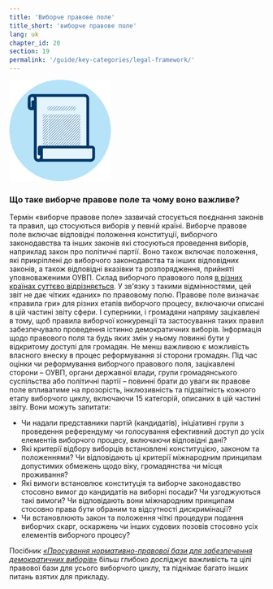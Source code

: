 ```yaml
---
title: 'Виборче правове поле'
title_short: 'виборче правове поле'
lang: uk
chapter_id: 20
section: 19
permalink: '/guide/key-categories/legal-framework/'
---
```


![виборче правове поле](/assets/images/inventory/categories/legal-framework.png)

### Що таке виборче правове поле та чому воно важливе?

Термін «виборче правове поле» зазвичай стосується поєднання законів та правил, що стосуються виборів у певній країні. Виборче правове поле включає відповідні положення конституції, виборчого законодавства та інших законів які стосуються проведення виборів, наприклад закон про політичні партії. Воно також включає положення, які прикріплені до виборчого законодавства та інших відповідних законів, а також відповідні вказівки та розпорядження, прийняті уповноваженими ОУВП. Склад виборчого правового поля [в різних країнах суттєво відрізняється](http://aceproject.org/epic-en/CDMap?question=LF001&f=g). У зв'язку з такими відмінностями, цей звіт не дає чітких «даних» по правовому полю. Правове поле визначає «правила гри» для різних етапів виборчого процесу, включаючи описані в цій частині звіту сфери. І суперники, і громадяни напряму зацікавлені в тому, щоб правила виборчої конкуренції та застосування таких правил забезпечувало проведення істинно демократичних виборів. Інформація щодо правового поля та будь яких змін у ньому повинні бути у відкритому доступі для громадян. Не менш важливою є можливість власного внеску в процес реформування зі сторони громадян. Під час оцінки чи реформування виборчого правового поля, зацікавлені сторони – ОУВП, органи державної влади, групи громадянського суспільства або політичні партії – повинні брати до уваги як правове поле впливатиме на прозорість, інклюзивність та підзвітність кожного етапу виборчого циклу, включаючи 15 категорій, описаних в цій частині звіту. Вони можуть запитати:

- Чи надали представники партій (кандидатів), ініціативні групи з проведення референдуму чи голосування ефективний доступ до усіх елементів виборчого процесу, включаючи відповідні дані?
- Які критерії відбору виборців встановлені конституцією, законом та положеннями? Чи відповідають ці критерії міжнародним принципам допустимих обмежень щодо віку, громадянства чи місця проживання?
- Які вимоги встановлює конституція та виборче законодавство стосовно вимог до кандидатів на виборні посади? Чи узгоджуються такі вимоги? Чи відповідають вони міжнародним принципам стосовно права бути обраним та відсутності дискримінації?
- Чи встановлюють закон та положення чіткі процедури подання виборчих скарг, оскаржень чи інших судових позовів стосовно усіх елементів виборчого процесу?

Посібник [_«Просування нормативно-правової бази для забезпечення демократичних виборів»_](https://www.ndi.org/files/2404_ww_elect_legalframeworks_093008.pdf) більш глибоко досліджує важливість та цілі правової бази для усього виборчого циклу, та піднімає багато інших питань взятих для прикладу.
